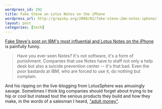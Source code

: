 ```yaml
--- 
wordpress_id: 292
title: Fake Steve on Lotus Notes on the iPhone
wordpress_url: http://graysky.org/2008/01/fake-steve-ibm-notes-iphone/
layout: post
categories: [tech]
---
```

<a href="http://fakesteve.blogspot.com/2008/01/oxymoron-of-week.html">Fake Steve's post on IBM's most influential and Lotus Notes on the iPhone</a> is painfully funny.

<blockquote>Have you ever seen Notes? It's not software, it's a form of punishment. Companies that use Notes have to staff not only a help desk but also a suicide prevention center -- it's that bad. Even the poor bastards at IBM, who are forced to use it, do nothing but complain.
</blockquote>

And his ripping on the live-blogging from LotusSphere was amusingly savage. Sometimes I think big companies should forget about trying to be hip or cool but instead tout the serious products they build and how they make, in the words of a salesman I heard, <a href="http://www.ibm.com/investor/4q07/4q07earnings.phtml">"adult money"</a>.

